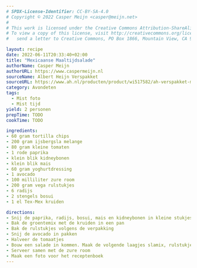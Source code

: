 ```yaml
---
# SPDX-License-Identifier: CC-BY-SA-4.0
# Copyright © 2022 Casper Meijn <casper@meijn.net>
# 
# This work is licensed under the Creative Commons Attribution-ShareAlike 4.0 International License. 
# To view a copy of this license, visit http://creativecommons.org/licenses/by-sa/4.0/ or 
#   send a letter to Creative Commons, PO Box 1866, Mountain View, CA 94042, USA.

layout: recipe
date: 2022-06-11T20:33:40+02:00
title: "Mexicaanse Maaltijdsalade"
authorName: Casper Meijn
authorURL: https://www.caspermeijn.nl
sourceName: Albert Heijn Verspakket
sourceURL: https://www.ah.nl/producten/product/wi517582/ah-verspakket-maaltijdsalade-mexicaans
category: Avondeten
tags:
  - Mist foto
  - Mist tijd
yield: 2 personen
prepTime: TODO
cookTime: TODO 

ingredients:
- 60 gram tortilla chips
- 200 gram ijsbergsla melange
- 80 gram kleine tomaten
- 1 rode paprika
- klein blik kidneybonen
- klein blik mais
- 60 gram yoghurtdressing
- 1 avocado
- 100 milliliter zure room
- 200 gram vega rulstukjes
- 6 radijs
- 2 stengels bosui
- 1 el Tex-Mex kruiden

directions:
- Snij de paprika, radijs, bosui, mais en kidneybonen in kleine stukjes. Meng dit in een kom to een groentemix
- Bak de groentemix met de kruiden in een pan
- Bak de rulstukjes volgens de verpakking
- Snij de avocado in pakken
- Halveer de tomaatjes
- Bouw een salade in kommen. Maak de volgende laagjes slamix, rulstukjes, groentemix, avocado, dressing, tomaten en tortillachips.
- Serveer samen met de zure room
- Maak een foto voor het receptenboek
---
```

